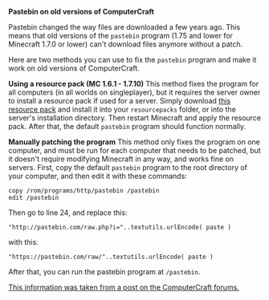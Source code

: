 **Pastebin on old versions of ComputerCraft**

Pastebin changed the way files are downloaded a few years ago. This means that old versions of the `pastebin` program (1.75 and lower for Minecraft 1.7.0 or lower) can't download files anymore without a patch.

Here are two methods you can use to fix the `pastebin` program and make it work on old versions of ComputerCraft.

**Using a resource pack (MC 1.6.1 - 1.7.10)**
This method fixes the program for all computers (in all worlds on singleplayer), but it requires the server owner to install a resource pack if used for a server. Simply download [this resource pack](https://drive.google.com/file/d/1syLH68L5ToH8GU32SCnyKu_FpS38OJ4G/view?usp=sharing) and install it into your `resourcepacks` folder, or into the server's installation directory. Then restart Minecraft and apply the resource pack. After that, the default `pastebin` program should function normally.

**Manually patching the program**
This method only fixes the program on one computer, and must be run for each computer that needs to be patched, but it doesn't require modifying Minecraft in any way, and works fine on servers. First, copy the default `pastebin` program to the root directory of your computer, and then edit it with these commands:
```
copy /rom/programs/http/pastebin /pastebin
edit /pastebin
```
Then go to line 24, and replace this:
```
"http://pastebin.com/raw.php?i="..textutils.urlEncode( paste )
```
with this:
```
"https://pastebin.com/raw/"..textutils.urlEncode( paste )
```
After that, you can run the pastebin program at `/pastebin`.

[This information was taken from a post on the ComputerCraft forums.](http://www.computercraft.info/forums2/index.php?/topic/26882-resource-pack-pastebin-fix-for-pre-mc18x-users/)
